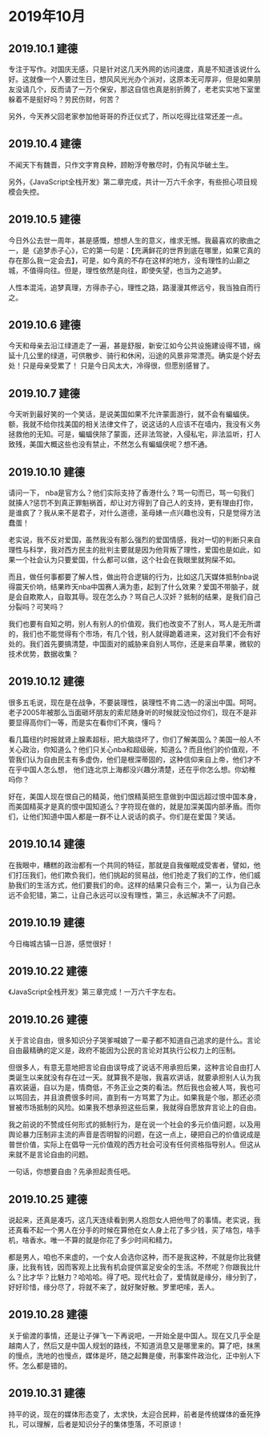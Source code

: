 # 2019年10月

## 2019.10.1 建德

专注于写作。对国庆无感，只是针对这几天外网的访问速度，真是不知道该说什么好。这就像一个人要过生日，想风风光光办个派对，这原本无可厚非，但是如果朋友没请几个，反而请了一万个保安，那这自信也真是别折腾了，老老实实地下室里躲着不是挺好吗？劳民伤财，何苦？

另外，今天养父回老家参加他哥哥的乔迁仪式了，所以吃得比往常还差一点。

## 2019.10.4 建德

不闻天下有魏晋，只作文字育良种，顾盼浮夸散尽时，仍有风华破土生。

另外，《JavaScript全栈开发》第二章完成，共计一万六千余字，有些担心项目规模会失控。

## 2019.10.5 建德

今日外公去世一周年，甚是感慨，想想人生的意义，维求无憾。我最喜欢的歌曲之一，是《追梦赤子心》，它的第一句是：【充满鲜花的世界到底在哪里，如果它真的存在那么我一定会去】，可是，如今真的不存在这样的地方，没有理性的山巅之城，不值得向往。但是，理性依然是向往，即使失望，也当为之追梦。

人性本混沌，追梦真理，方得赤子心，理性之路，路漫漫其修远兮，我当独自而行之。

## 2019.10.6 建德

今天和母亲去沿江绿道走了一遍，甚是舒服，新安江如今公共设施建设得不错，绵延十几公里的绿道，可供散步、骑行和休闲，沿途的风景非常漂亮。确实是个好去处！只是母亲受累了！
只是今日风太大，冷得很，但愿别感冒了。

## 2019.10.7 建德

今天听到最好笑的一个笑话，是说美国如果不允许蒙面游行，就不会有蝙蝠侠。额，我就不给你找美国的相关法律文件了，说这话的人应该不在墙内，我没有义务拯救他的无知。可是，蝙蝠侠除了蒙面，还非法驾驶，入侵私宅，非法监听，打人致残，美国大概这些也没有禁止，不然怎么有蝙蝠侠呢？想不通。

## 2019.10.10 建德

请问一下， nba是官方么？他们实际支持了香港什么？骂一句而已，骂一句我们就揍人?惩罚不到真正罪魁祸首，却让对方得到了自己人的支持，更有理由打你，是谁疯了？我从来不是君子，对什么道德，圣母婊一点兴趣也没有，只是觉得方法蠢蛋！

老实说，我不反对爱国，虽然我没有那么强烈的爱国情感，我对一切的判断只来自理性与科学，我对西方民主的批判主要就是因为他背叛了理性，爱国也是如此，如果一个社会认为只要爱国，什么都可以做，这个社会在我眼里就狗屎不如。

而且，做任何事都要了解人性，做出符合逻辑的行为，比如这几天媒体抵制nba说得震天价响，结果昨天nba中国赛人满为患，起到了什么效果？爱国不带脑子，就是会自欺欺人，自取其辱。现在怎么办？骂自己人汉奸？抵制的结果，是我们自己分裂吗？可笑吗？

我们也要有自知之明，别人有别人的价值观，我们也改变不了别人，骂人是无所谓的，我们也不能觉得有个市场，有几个钱，别人就得跪着进来，这对我们不会有好处的。我们首先要搞清楚，中国面对的威胁来自别人骂你，还是来自苹果，微软的技术优势，数据收集？

## 2019.10.12 建德

很多五毛说，现在是在战争，不要装理性，装理性不肯二选一的滚出中国。呵呵。老子2005年被那么当面砸坏朋友的索尼随身听的时候就没怕过你们，现在不是非要显得高你们一等，而是实在看你们不爽，懂吗？

看几篇纽约时报就肾上腺素超标，把大脑烧坏了，你们了解美国么？美国一般人不关心政治，你知道么？他们只关心nba和超级碗，知道么？而且他们的价值观，不管我们认为自由民主有多虚伪，他们是根深蒂固的，这种信仰来自上帝，他们才不在乎中国人怎么想， 他们连北京上海都没兴趣分清楚，还在乎你怎么想。你幼稚吗你？

好在，美国人现在恨自己的精英，他们恨精英把生意做到中国远超过恨中国本身，而美国精英才是真的恨中国知道么？字符现在做的，就是加深美国内部矛盾。而你们，让他们知道中国人都是一群不让人说话的疯子。你们是在爱国？笑话。

## 2019.10.14 建德

在我眼中，糟糕的政治都有一个共同的特征，那就是自我催眠成受害者，譬如，他们打压我们，他们欺负我们，他们挑起的贸易战，他们抢走了我们的工作，他们威胁我们的生活方式，他们要我们的命。这样的结果只会有三个，第一，认为自己永远不会犯错，第二，让自己永远可以没有理性，第三，永远解决不了问题。

## 2019.10.19 建德

今日梅城古镇一日游，感觉很好！

## 2019.10.22 建德

《JavaScript全栈开发》第三章完成！一万六千字左右。

## 2019.10.26 建德

关于言论自由，很多知识分子哭爹喊娘了一辈子都不知道自己追求的是什么。言论自由最精确的定义是，政府不能因为公民的言论对其执行公权力上的压制。

但很多人，有意无意地把言论自由误导成了说话不用承担后果，这种言论自由打人类诞生以来就没有存在过一天。就算我不是咖，我喜欢讲话，就要承担别人认为我喜欢装逼，自以为是，情商低，不务正业之类的看法。然后我也会被人骂，我也可以骂回去，并且浪费很多时间，直到有一方骂累了为止。如果我是个咖，那还必须冒被市场抵制的风险。如果我不想承担这些后果，我就得自愿放弃言论上的自由。

我之前说的不赞成任何形式的抵制行为，是在说一个社会的多元价值问题，以及用舆论暴力压制非主流的声音是否明智的问题，在这一点上，硬把自己的价值说成是普世价值，实际上在倡导一元价值观的西方社会可没有任何资格指导别人。但这从来就不是言论自由的问题。

一句话，你想要自由？先承担起责任吧。

## 2019.10.25 建德

说起来，还真是凑巧，这几天连续看到男人抱怨女人把他甩了的事情。老实说，我还真看不起一个男人在分手的时候在算他在女人身上花了多少钱，买了啥包，啥手机，啥香水。唯一不算的就是你花了多少时间和精力。

都是男人，咱也不来虚的，一个女人会选你这种，而不是我这种，不就是你比我健康，比我有钱，因而客观上比我有机会提供富足安全的生活。不然呢？你跟我比什么？比才华？比魅力？哈哈哈。得了吧。现代社会了，爱情就是缘分，缘分到了，好好珍惜，缘分尽了，将就不来了，就好聚好散。罗里吧嗦，丢人。

## 2019.10.28 建德

关于偷渡的事情，还是让子弹飞一下再说吧，一开始全是中国人。现在又几乎全是越南人了，然后又是中国人规划的路线，不知道消息又是哪里来的。算了吧，抹黑的慢点，洗地的也慢点，媒体是坏，随之起舞是傻，刑事案件政治化，正中别人下怀。怎么都是错的。

## 2019.10.31 建德

持平的说，现在的媒体形态变了，太求快，太迎合民粹，前者是传统媒体的垂死挣扎，可以理解，后者是知识分子的集体堕落，不可原谅！
